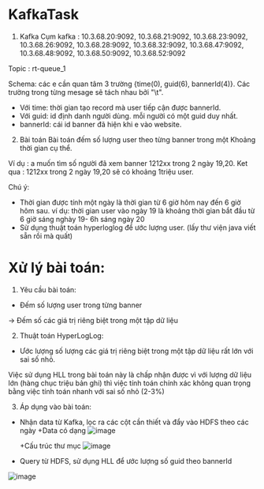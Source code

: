 # KafkaTask
1. Kafka
   Cụm kafka : 10.3.68.20:9092, 10.3.68.21:9092, 10.3.68.23:9092, 10.3.68.26:9092, 10.3.68.28:9092, 10.3.68.32:9092, 10.3.68.47:9092, 10.3.68.48:9092, 10.3.68.50:9092, 10.3.68.52:9092

Topic : rt-queue_1

Schema: các e cần quan tâm 3 trường {time(0), guid(6), bannerId(4)}. Các trường trong từng mesage sẽ tách nhau bởi "\t".

*   Với time: thời gian tạo record mà user tiếp cận được bannerId.
*   Với guid: id  định danh người dùng. mỗi người có một guid duy nhất.
*   bannerId: cái id banner đã hiện khi e vào website.
2. Bài toán
   Bài toán đếm số lượng user theo từng banner trong một Khoảng thời gian cụ thể.

Ví dụ : a muốn tìm số người đã xem banner 1212xx trong 2 ngày 19,20.
Ket qua : 1212xx trong 2 ngày 19,20 sẽ có khoảng 1triệu user.

Chú ý:
* Thời gian được tính một ngày là thời gian từ 6 giờ hôm nay đến 6 giờ hôm sau. ví dụ: thời gian user vào ngày 19 là khoảng thời gian bắt đầu từ 6 giờ sáng nghày 19- 6h sáng ngày 20
* Sừ dụng thuật toán hyperloglog để ước lượng user. (lấy thư viện java viết sẵn rồi mà quất)

# Xử lý bài toán:
1. Yêu cầu bài toán:
- Đếm số lượng user trong từng banner 

-> Đếm số các giá trị riêng biệt trong một tập dữ liệu

2. Thuật toán HyperLogLog:
- Ước lượng số lượng các giá trị riêng biệt trong một tập dữ liệu rất lớn với sai số nhỏ.


Việc sử dụng HLL trong bài toán này là chấp nhận được vì với lượng dữ liệu lớn (hàng chục triệu bản ghi)
thì việc tính toán chính xác không quan trọng bằng việc tính toán nhanh với sai số nhỏ (2-3%)

3. Áp dụng vào bài toán:
- Nhận data từ Kafka, lọc ra các cột cần thiết và đẩy vào HDFS theo các ngày
   +Data có dạng
   ![image](https://user-images.githubusercontent.com/73151391/171086614-dbf94c6f-1feb-43bc-b184-0b7224f17fe1.png)
   
   +Cấu trúc thư mục 
   ![image](https://user-images.githubusercontent.com/73151391/171086103-06c23d79-1ed6-48b8-a0f3-4bef9ec8fed1.png)

- Query từ HDFS, sử dụng HLL để ước lượng số guid theo bannerId

![image](https://user-images.githubusercontent.com/73151391/171086770-ed7380e2-bbf5-46e5-91fb-84370bab2dc5.png)


